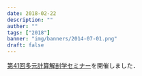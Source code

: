 ```yaml
---
date: 2018-02-22
description: ""
auther: ""
tags: ["2018"]
banner: "img/banners/2014-07-01.png"
draft: false
---
```

[第41回多元計算解剖学セミナー](http://wiki.tagen-compana.org/mediawiki/index.php/%E7%AC%AC41%E5%9B%9E_%E7%A7%91%E7%A0%94%E8%B2%BB%E6%96%B0%E5%AD%A6%E8%A1%93%E9%A0%98%E5%9F%9F%E3%80%8C%E5%A4%9A%E5%85%83%E8%A8%88%E7%AE%97%E8%A7%A3%E5%89%96%E5%AD%A6%E3%80%8D%E3%82%BB%E3%83%9F%E3%83%8A%E3%83%BC)を開催しました．

